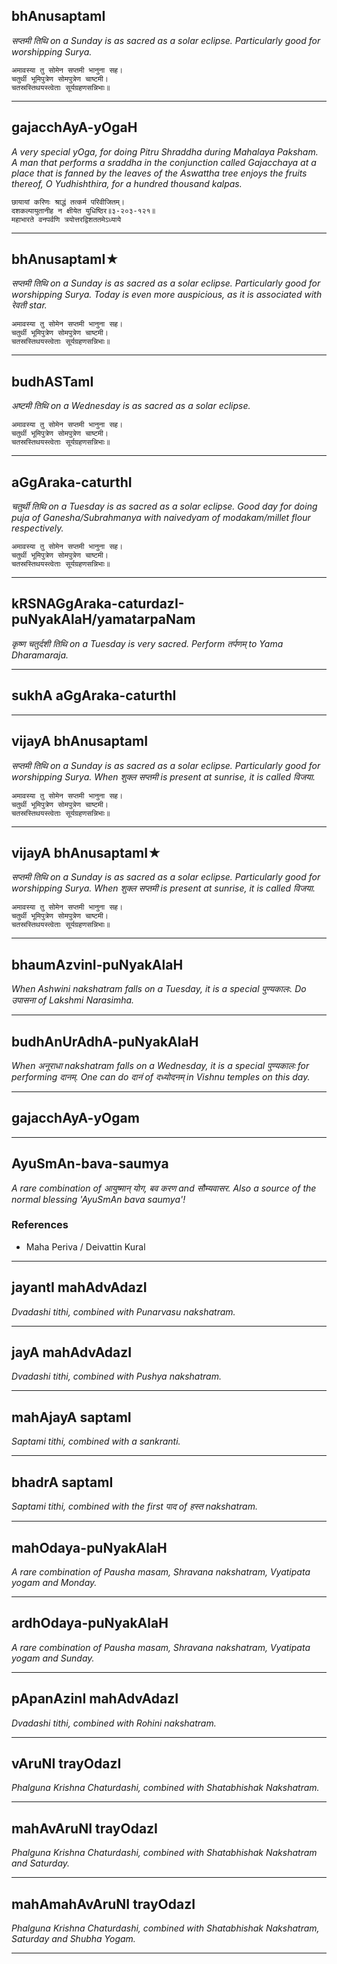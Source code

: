 ## bhAnusaptamI
_सप्तमी तिथि on a Sunday is as sacred as a solar eclipse. Particularly good for worshipping Surya._

```
अमावस्या तु सोमेन सप्तमी भानुना सह।
चतुर्थी भूमिपुत्रेण सोमपुत्रेण चाष्टमी।
चतस्रस्तिथयस्त्वेताः सूर्यग्रहणसन्निभाः॥
```

---
## gajacchAyA-yOgaH
_A very special yOga, for doing Pitru Shraddha during Mahalaya Paksham. A man that performs a sraddha in the conjunction called Gajacchaya at a place that is fanned by the leaves of the Aswattha tree enjoys the fruits thereof, O Yudhishthira, for a hundred thousand kalpas._

```
छायायां करिणः श्राद्धं तत्कर्म परिवीजितम्।
दशकल्पायुतानीह न क्षीयेत युधिष्ठिर॥३-२०३-१२१॥
महाभारते वनपर्वणि त्रयोत्तरद्विशततमेऽध्याये
```

---
## bhAnusaptamI★
_सप्तमी तिथि on a Sunday is as sacred as a solar eclipse. Particularly good for worshipping Surya. Today is even more auspicious, as it is associated with रेवती star._

```
अमावस्या तु सोमेन सप्तमी भानुना सह।
चतुर्थी भूमिपुत्रेण सोमपुत्रेण चाष्टमी।
चतस्रस्तिथयस्त्वेताः सूर्यग्रहणसन्निभाः॥
```

---
## budhASTamI
_अष्टमी तिथि on a Wednesday is as sacred as a solar eclipse._

```
अमावस्या तु सोमेन सप्तमी भानुना सह।
चतुर्थी भूमिपुत्रेण सोमपुत्रेण चाष्टमी।
चतस्रस्तिथयस्त्वेताः सूर्यग्रहणसन्निभाः॥
```

---
## aGgAraka-caturthI
_चतुर्थी तिथि on a Tuesday is as sacred as a solar eclipse. Good day for doing puja of Ganesha/Subrahmanya with naivedyam of modakam/millet flour respectively._

```
अमावस्या तु सोमेन सप्तमी भानुना सह।
चतुर्थी भूमिपुत्रेण सोमपुत्रेण चाष्टमी।
चतस्रस्तिथयस्त्वेताः सूर्यग्रहणसन्निभाः॥
```

---
## kRSNAGgAraka-caturdazI-puNyakAlaH/yamatarpaNam
_कृष्ण चतुर्दशी तिथि on a Tuesday is very sacred. Perform तर्पणम् to Yama Dharamaraja._

---
## sukhA aGgAraka-caturthI


---
## vijayA bhAnusaptamI
_सप्तमी तिथि on a Sunday is as sacred as a solar eclipse. Particularly good for worshipping Surya. When शुक्ल सप्तमी is present at sunrise, it is called विजया._

```
अमावस्या तु सोमेन सप्तमी भानुना सह।
चतुर्थी भूमिपुत्रेण सोमपुत्रेण चाष्टमी।
चतस्रस्तिथयस्त्वेताः सूर्यग्रहणसन्निभाः॥
```

---
## vijayA bhAnusaptamI★
_सप्तमी तिथि on a Sunday is as sacred as a solar eclipse. Particularly good for worshipping Surya. When शुक्ल सप्तमी is present at sunrise, it is called विजया._

```
अमावस्या तु सोमेन सप्तमी भानुना सह।
चतुर्थी भूमिपुत्रेण सोमपुत्रेण चाष्टमी।
चतस्रस्तिथयस्त्वेताः सूर्यग्रहणसन्निभाः॥
```

---
## bhaumAzvinI-puNyakAlaH
_When Ashwini nakshatram falls on a Tuesday, it is a special पुण्यकालः. Do उपासना of Lakshmi Narasimha._

---
## budhAnUrAdhA-puNyakAlaH
_When अनूराधा nakshatram falls on a Wednesday, it is a special पुण्यकालः for performing दानम्. One can do दानं of दध्योदनम् in Vishnu temples on this day._

---
## gajacchAyA-yOgam


---
## AyuSmAn-bava-saumya
_A rare combination of आयुष्मान् योग, बव करण and सौम्यवासर. Also a source of the normal blessing 'AyuSmAn bava saumya'!_
### References
* Maha Periva / Deivattin Kural


---
## jayantI mahAdvAdazI
_Dvadashi tithi, combined with Punarvasu nakshatram._

---
## jayA mahAdvAdazI
_Dvadashi tithi, combined with Pushya nakshatram._

---
## mahAjayA saptamI
_Saptami tithi, combined with a sankranti._

---
## bhadrA saptamI
_Saptami tithi, combined with the first पाद of हस्त nakshatram._

---
## mahOdaya-puNyakAlaH
_A rare combination of Pausha masam, Shravana nakshatram, Vyatipata yogam and Monday._

---
## ardhOdaya-puNyakAlaH
_A rare combination of Pausha masam, Shravana nakshatram, Vyatipata yogam and Sunday._

---
## pApanAzinI mahAdvAdazI
_Dvadashi tithi, combined with Rohini nakshatram._

---
## vAruNI trayOdazI
_Phalguna Krishna Chaturdashi, combined with Shatabhishak Nakshatram._

---
## mahAvAruNI trayOdazI
_Phalguna Krishna Chaturdashi, combined with Shatabhishak Nakshatram and Saturday._

---
## mahAmahAvAruNI trayOdazI
_Phalguna Krishna Chaturdashi, combined with Shatabhishak Nakshatram, Saturday and Shubha Yogam._

---
